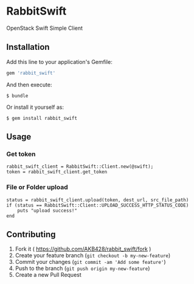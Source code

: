 # RabbitSwift

OpenStack Swift Simple Client

## Installation

Add this line to your application's Gemfile:

```ruby
gem 'rabbit_swift'
```

And then execute:

    $ bundle

Or install it yourself as:

    $ gem install rabbit_swift

## Usage

### Get token

    rabbit_swift_client = RabbitSwift::Client.new(@swift);
    token = rabbit_swift_client.get_token

### File or Folder upload

    status = rabbit_swift_client.upload(token, dest_url, src_file_path)
    if (status == RabbitSwift::Client::UPLOAD_SUCCESS_HTTP_STATUS_CODE) 
        puts "upload success!"
    end
    

## Contributing

1. Fork it ( https://github.com/AKB428/rabbit_swift/fork )
2. Create your feature branch (`git checkout -b my-new-feature`)
3. Commit your changes (`git commit -am 'Add some feature'`)
4. Push to the branch (`git push origin my-new-feature`)
5. Create a new Pull Request
